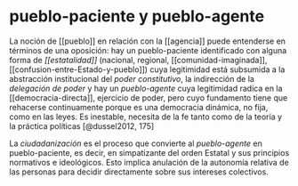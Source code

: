 # pueblo-paciente y pueblo-agente
La noción de [[pueblo]] en relación con la [[agencia]] puede entenderse en términos de una oposición: hay un pueblo-paciente identificado con alguna forma de *[[estatalidad]]* (nacional, regional, [[comunidad-imaginada]], [[confusion-entre-Estado-y-pueblo]]) cuya legitimidad está subsumida a la abstracción institucional del *poder constitutivo*, la indirección de la *delegación de poder* y hay un *pueblo-agente* cuya legitimidad radica en la [[democracia-directa]], ejercicio de poder, pero cuyo fundamento tiene que rehacerse continuamente porque es una democracia dinámica, no fija, como en las leyes. Es inestable, necesita de la fe tanto como de la teoría y la práctica políticas [@dussel2012, 175] 

La *ciudadanización* es el proceso que convierte al *pueblo-agente* en pueblo-paciente, es decir, en simpatizante del orden Estatal y sus principios normativos e ideológicos. Esto implica anulación de la autonomía relativa de las personas para decidir directamente sobre sus intereses colectivos.
